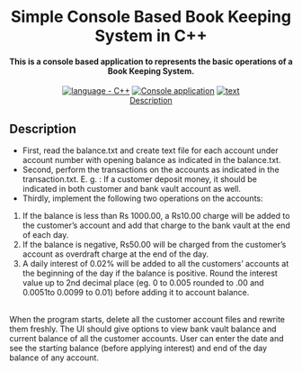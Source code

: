 
<h1 align="center">
  <br>
  Simple Console Based Book Keeping System in C++ 
  <br>
</h1>

<h4 align="center">This is a console based application to represents the basic operations of a Book Keeping System.</h4>

<p align="center">
  <a href="https://"><img src="https://img.shields.io/badge/language-C++-2ea44f?logo=java" alt="language - C++"></a>
  <a href="https://"><img src="https://img.shields.io/badge/Simple Console application-localhost-orange?logo=IDE" alt="Console application"></a>
  <a href="https://"><img src="https://img.shields.io/badge/inputdata_structure-text_file-yellow?logo=IDE" alt="text"></a>
  <br>
  <a href="#description">Description</a> 
</p>


## Description

- First, read the balance.txt and create text file for each account under account number with opening balance as indicated in the balance.txt. 
- Second, perform the transactions on the accounts as indicated in the transaction.txt. E. g. : If a customer deposit money, it should be indicated in both customer and bank vault account as well. 
- Thirdly, implement the following two operations on the accounts:
1. If the balance is less than Rs 1000.00, a Rs10.00 charge will be added to the customer’s account and add that charge to the bank vault at the end of each day. 
2. If the balance is negative, Rs50.00 will be charged from the customer’s account as overdraft charge at the end of the day. 
3. A daily interest of 0.02% will be added to all the customers’ accounts at the beginning of the day if the balance is positive. Round the interest value up to 2nd decimal place (eg. 0 to 0.005 rounded to .00 and 0.0051to 0.0099 to 0.01) before adding it to account balance. 

<br>
When the program starts, delete all the customer account files and rewrite them freshly. The UI should give options to view bank vault balance and current balance of all the customer accounts. User can enter the date and see the starting balance (before applying interest) and end of the day balance of any account.
